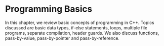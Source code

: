 # Programming Basics

In this chapter, we review basic concepts of programming in C++. Topics discussed are basic data types, if-else statements, loops, multiple file programs, separate compilation, header guards. We also discuss functions, pass-by-value, pass-by-pointer and pass-by-reference.
